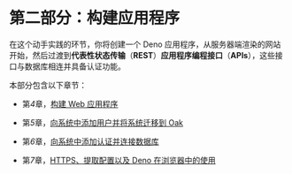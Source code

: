 # 第二部分：构建应用程序

在这个动手实践的环节，你将创建一个 Deno 应用程序，从服务器端渲染的网站开始，然后过渡到**代表性状态传输**（**REST**）**应用程序编程接口**（**APIs**），这些接口与数据库相连并具备认证功能。

本部分包含以下章节：

+   第*4*章，[构建 Web 应用程序](https://epic.packtpub.com/index.php?module=oss_Chapters&action=DetailView&record=27af6495-f282-9e92-d711-5f324262765f)

+   第*5*章，[向系统中添加用户并将系统迁移到 Oak](https://epic.packtpub.com/index.php?module=oss_Chapters&action=DetailView&record=7ba1253a-67f3-ded3-ed2a-5f324271642a)

+   第*6*章，[向系统中添加认证并连接数据库](https://epic.packtpub.com/index.php?module=oss_Chapters&action=DetailView&record=9932a37e-89e6-72d0-adbb-5f3242397a64)

+   第*7*章，[HTTPS、提取配置以及 Deno 在浏览器中的使用](https://epic.packtpub.com/index.php?module=oss_Chapters&action=DetailView&record=27af6495-f282-9e92-d711-5f324262765f)
